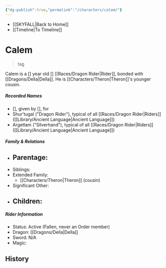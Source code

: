 ```yaml
---
{"dg-publish":true,"permalink":"/characters/calem/"}
---
```


- [[SKYFALL\|Back to Home]]
- [[Timeline\|To Timeline]]

# Calem
>tag

Calem is a [] year old [] [[Races/Dragon Rider\|Rider]], bonded with [[Dragons/Della\|Della]]. He is [[Characters/Theron\|Theron]]'s younger cousin. 

##### Recorded Names
- [], given by [], for 
- Shur'tugal ("Dragon Rider"), typical of all [[Races/Dragon Rider\|Riders]] ([[Library/Ancient Language\|Ancient Language]])
- Argetlam ("Silverhand"), typical of all [[Races/Dragon Rider\|Riders]] ([[Library/Ancient Language\|Ancient Language]])

##### Family & Relations
- Parentage: 
	- 
- Siblings:
- Extended Family:
	- [[Characters/Theron\|Theron]] (cousin)
- Significant Other:
- Children:
	- 

##### Rider Information
- Status: Active (Fallen, never an Order member)
- Dragon: [[Dragons/Della\|Della]]
- Sword: N/A
- Magic: 

## History
